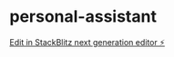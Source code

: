 # personal-assistant

[Edit in StackBlitz next generation editor ⚡️](https://stackblitz.com/~/github.com/thierry1804/personal-assistant)